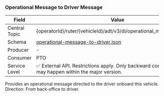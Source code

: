 ### Operational Message to Driver Message
| Field         | Value                                                                                                                    |
|---------------|--------------------------------------------------------------------------------------------------------------------------|
| Central Topic | {operatorId}/ruter/{vehicleId}/adt/v3/di/operational_message_to_driver                                                   |
| Schema        | [ operational-message-to-driver.json ](json-schemas/di/operational_message_to_driver/operational-message-to-driver.json) |
| Producer      | -                                                                                                                        |
| Consumer      | PTO                                                                                                                      |
| Service Level | ✅ External API. Restrictions apply. Only backward compatible changes may happen within the major version.                | 

Provides an operational message directed to the driver onboard this vehicle. Direction: From back-office to driver.
